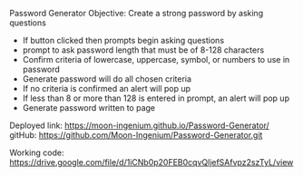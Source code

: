 Password Generator 
Objective:
Create a strong password by asking questions

*   If button clicked then prompts begin asking questions
*   prompt to ask password length that must be of 8-128 characters
*   Confirm criteria of lowercase, uppercase, symbol, or numbers to use in password
*   Generate password will do all chosen criteria
*   If no criteria is confirmed an alert will pop up
*   If less than 8 or more than 128 is entered in prompt, an alert will pop up
*   Generate password written to page

Deployed link: https://moon-ingenium.github.io/Password-Generator/
gitHub: https://github.com/Moon-Ingenium/Password-Generator.git

Working code: https://drive.google.com/file/d/1iCNb0p20FEB0cqvQljefSAfvpz2szTyL/view
